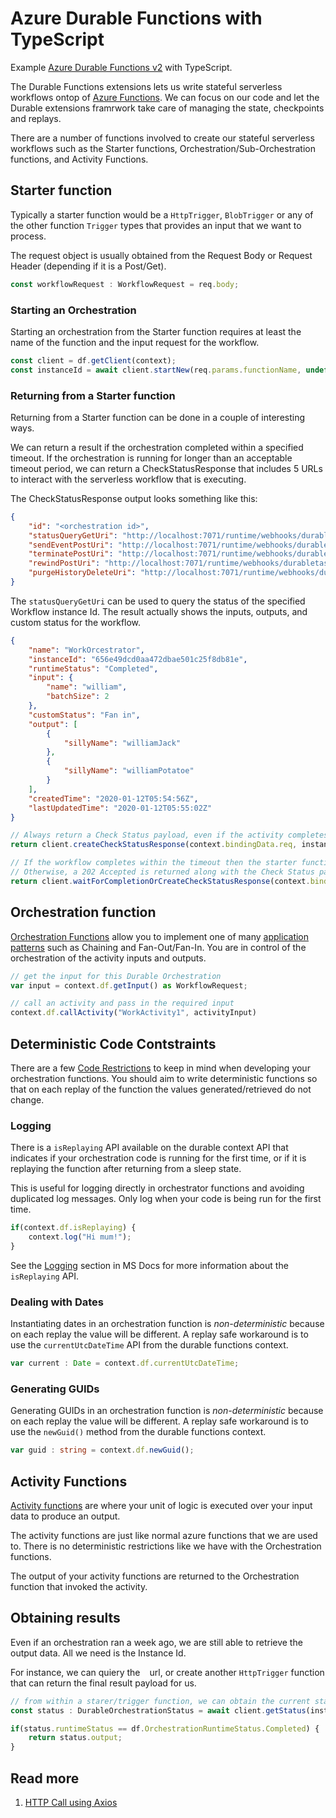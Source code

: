 # Azure Durable Functions with TypeScript

Example [Azure Durable Functions v2](https://docs.microsoft.com/en-us/azure/azure-functions/durable/durable-functions-overview) with TypeScript.

The Durable Functions extensions lets us write stateful serverless workflows ontop of [Azure Functions](https://docs.microsoft.com/en-us/azure/azure-functions/functions-overview). We can focus on our code and let the Durable extensions framrwork take care of managing the state, checkpoints and replays.

There are a number of functions involved to create our stateful serverless workflows such as the Starter functions, Orchestration/Sub-Orchestration functions, and Activity Functions.

## Starter function

Typically a starter function would be a `HttpTrigger`, `BlobTrigger` or any of the other function `Trigger` types that provides an input that we want to process.

The request object is usually obtained from the Request Body or Request Header (depending if it is a Post/Get).

```typescript
const workflowRequest : WorkflowRequest = req.body;
```

### Starting an Orchestration

Starting an orchestration from the Starter function requires at least the name of the function and the input request for the workflow.

```typescript
const client = df.getClient(context);
const instanceId = await client.startNew(req.params.functionName, undefined, workflowRequest);
```

### Returning from a Starter function

Returning from a Starter function can be done in a couple of interesting ways.

We can return a result if the orchestration completed within a specified timeout. If the orchestration is running for longer than an acceptable timeout period, we can return a CheckStatusResponse that includes 5 URLs to interact with the serverless workflow that is executing.

The CheckStatusResponse output looks something like this:
```JSON
{
    "id": "<orchestration id>",
    "statusQueryGetUri": "http://localhost:7071/runtime/webhooks/durabletask/instances/<orchestration id>?taskHub=DurableFunctionsHub&connection=Storage&code=<orchestration function secret>",
    "sendEventPostUri": "http://localhost:7071/runtime/webhooks/durabletask/instances/<orchestration id>/raiseEvent/{eventName}?taskHub=DurableFunctionsHub&connection=Storage&code=<orchestration function secret>",
    "terminatePostUri": "http://localhost:7071/runtime/webhooks/durabletask/instances/<orchestration id>/terminate?reason={text}&taskHub=DurableFunctionsHub&connection=Storage&code=<orchestration function secret>",
    "rewindPostUri": "http://localhost:7071/runtime/webhooks/durabletask/instances/<orchestration id>/rewind?reason={text}&taskHub=DurableFunctionsHub&connection=Storage&code=<orchestration function secret>",
    "purgeHistoryDeleteUri": "http://localhost:7071/runtime/webhooks/durabletask/instances/<orchestration id>?taskHub=DurableFunctionsHub&connection=Storage&code=<orchestration function secret>"
}
```

The `statusQueryGetUri` can be used to query the status of the specified Workflow instance Id. The result actually shows the inputs, outputs, and custom status for the workflow.

```JSON
{
    "name": "WorkOrcestrator",
    "instanceId": "656e49dcd0aa472dbae501c25f8db81e",
    "runtimeStatus": "Completed",
    "input": {
        "name": "william",
        "batchSize": 2
    },
    "customStatus": "Fan in",
    "output": [
        {
            "sillyName": "williamJack"
        },
        {
            "sillyName": "williamPotatoe"
        }
    ],
    "createdTime": "2020-01-12T05:54:56Z",
    "lastUpdatedTime": "2020-01-12T05:55:02Z"
}
```

```typescript
// Always return a Check Status payload, even if the activity completes very quickly.
return client.createCheckStatusResponse(context.bindingData.req, instanceId);

// If the workflow completes within the timeout then the starter function returns a 200 OK plus the resulting payload.
// Otherwise, a 202 Accepted is returned along with the Check Status payload that you can use to inspect and interact with the workflow.  
return client.waitForCompletionOrCreateCheckStatusResponse(context.bindingData.req, instanceId, 1000);
```

## Orchestration function

[Orchestration Functions](https://docs.microsoft.com/en-us/azure/azure-functions/durable/durable-functions-types-features-overview#activity-functions) allow you to implement one of many [application patterns](https://docs.microsoft.com/en-us/azure/azure-functions/durable/durable-functions-overview?tabs=csharp#application-patterns) such as Chaining and Fan-Out/Fan-In. You are in control of the orchestration of the activity inputs and outputs. 


```typescript
// get the input for this Durable Orchestration
var input = context.df.getInput() as WorkflowRequest;
```

```typescript
// call an activity and pass in the required input
context.df.callActivity("WorkActivity1", activityInput)
```

## Deterministic Code Contstraints

There are a few [Code Restrictions](https://docs.microsoft.com/en-us/azure/azure-functions/durable/durable-functions-code-constraints) to keep in mind when developing your orchestration functions. You should aim to write deterministic functions so that on each replay of the function the values generated/retrieved do not change. 

### Logging

There is a `isReplaying` API available on the durable context API that indicates if your orchestration code is running for the first time, or if it is replaying the function after returning from a sleep state.

This is useful for logging directly in orchestrator functions and avoiding duplicated log messages. Only log when your code is being run for the first time.

```typescript
if(context.df.isReplaying) {
    context.log("Hi mum!");
}
```
See the [Logging](https://docs.microsoft.com/en-us/azure/azure-functions/durable/durable-functions-diagnostics#logging) section in MS Docs for more information about the `isReplaying` API.

### Dealing with Dates

Instantiating dates in an orchestration function is *non-deterministic* because on each replay the value will be different. A replay safe workaround is to use the `currentUtcDateTime` API from the durable functions context.

```typescript
var current : Date = context.df.currentUtcDateTime;
```

### Generating GUIDs

Generating GUIDs in an orchestration function is *non-deterministic* because on each replay the value will be different. A replay safe workaround is to use the `newGuid()` method from the durable functions context.

```typescript
var guid : string = context.df.newGuid();
```

## Activity Functions

[Activity functions](https://docs.microsoft.com/en-us/azure/azure-functions/durable/durable-functions-types-features-overview#activity-functions) are where your unit of logic is executed over your input data to produce an output.

The activity functions are just like normal azure functions that we are used to. There is no deterministic restrictions like we have with the Orchestration functions.

The output of your activity functions are returned to the Orchestration function that invoked the activity.

## Obtaining results

Even if an orchestration ran a week ago, we are still able to retrieve the output data. All we need is the Instance Id.

For instance, we can quiery the ` ` url, or create another `HttpTrigger` function that can return the final result payload for us.

```typescript
// from within a starer/trigger function, we can obtain the current statis and output payload for a particular workflow instance.
const status : DurableOrchestrationStatus = await client.getStatus(instanceId, false, true, true);

if(status.runtimeStatus == df.OrchestrationRuntimeStatus.Completed) {
    return status.output;
}
```

## Read more
1. [HTTP Call using Axios](WorkflowActivityWithAxiosHttpCall/README.md)
